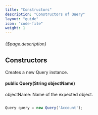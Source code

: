 ```yaml
---
title: "Constructors"
description: "Constructors of Query"
layout: "guide"
icon: "code-file"
weight: 1
---
```


###### {$page.description}

<article id="1">

## Constructors

Creates a new Query instance.

#### public Query(String objectName)

objectName: Name of the expected object.

```javascript

Query query = new Query('Account');

```

</article>

